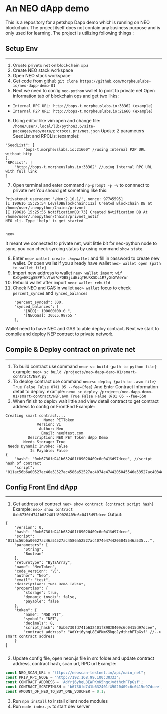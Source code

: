 # An NEO dApp demo

This is a repository for a petshop Dapp demo which is running on NEO blockchain. The project itself does not contain any business purpose and is only used for learning. The project is utilizing following things :

## Setup Env
---------------------------------
1. Create private net on blockchain ops
2. Create NEO stack workspace
3. Open NEO stack workspace
4. Get code from github `git clone https://github.com/Morpheuslabs-io/neo-dapp-demo-01`
5. Next we need to config `neo-python` wallet to point to private net 
Open information tab of blockchain ops and get two links:
- `Internal RPC URL: http://bops-t.morpheuslabs.io:33362 (example)`
- `Internal P2P URL: http://bops-t.morpheuslabs.io:21660 (example)`
6. Using editor like vim open and change file: `/home/user/.local/lib/python3.6/site-packages/neo/data/protocol.privnet.json`
Update 2 parameters SeedList and RPCList (example): 
```
"SeedList": [
        "bops-t.morpheuslabs.io:21660" //using Internal P2P URL without http
],
"RPCList": [
    "http://bops-t.morpheuslabs.io:33362" //using Internal RPC URL with full link
]
```

7. Open terminal and enter command `np-prompt -p -v` to connnect to private net
You should get something like this:

```
Privatenet useragent '/Neo:2.10.1/', nonce: 977855951
[I 190616 15:25:54 LevelDBBlockchain:112] Created Blockchain DB at /home/user/.neopython/Chains/privnet
[I 190616 15:25:55 NotificationDB:73] Created Notification DB At /home/user/.neopython/Chains/privnet_notif
NEO cli. Type 'help' to get started


neo>
```

It meant we connected to private net, wait little bit for neo-python node to sync, you can check syncing status by using command `show state`.

8. Enter `neo> wallet create ./mywallet` and fill in password to create new wallet. Or open wallet if you already have wallet `neo> wallet open {path to wallet file}`
9. Import new address to wallet `neo> wallet import wif KxDgvEKzgSBPPfuVfw67oPQBSjidEiqTHURKSDL1R7yGaGYAeYnr`
10. Rebuild wallet after import `neo> wallet rebuild`
11. Check NEO and GAS in wallet `neo> wallet` focus to check `percent_synced` and `synced_balances`
```
    "percent_synced": 100,
    "synced_balances": [
        "[NEO]: 100000000.0 ",
        "[NEOGas]: 30525.98755 "
    ],
```
Wallet need to have NEO and GAS to able deploy contract. Next we start to compile and deploy NEP contract to private network.

## Compile & Deploy contract on private net
---------------------------------

1. To build contract use command `neo> sc build {path to python file}` example:
`neo> sc build /projects/neo-dapp-demo-01/smart-contract/NEP.py`
2. To deploy contract use command `neo>sc deploy {path to .avm file} True False False 0701 05 --fee={fee}`
And Enter Contract Information detail to deploy.
example: `neo> sc deploy /projects/neo-dapp-demo-01/smart-contract/NEP.avm True False False 0701 05 --fee=550`
3. When finish to deploy wait little and view detail contract to get contract address to config on FrontEnd
Example:
```
Creating smart contract....
                 Name: PETToken
              Version: V1
               Author: Neo
                Email: neo@test.com
          Description: NEO PET Token dApp Demo
        Needs Storage: True
 Needs Dynamic Invoke: False
           Is Payable: False
{
    "hash": "0xb6730fd741b632401f89020409c6c0415d97dcee", //script hash of contract 
    "script": "011ac56b6a00527ac46a51527ac4586a52527ac4074e4744205045546a53527ac4034e50546a54527ac46a00c30b746f74616c537570706c79876406006c7566616a00c3046e616d65876409006a53c36c7566616a00c30673796d626f6c8764...
```

## Config Front End dApp
---------------------------------
1. Get address of contract `neo> show contract {contract script hash}`
Example: `neo> show contract 0xb6730fd741b632401f89020409c6c0415d97dcee`
Output: 
```
{
    "version": 0,
    "hash": "0xb6730fd741b632401f89020409c6c0415d97dcee",
    "script": "011ac56b6a00527ac46a51527ac4586a52527ac4074e4744205045546a535...",
    "parameters": [
        "String",
        "Boolean"
    ],
    "returntype": "ByteArray",
    "name": "NeoToken",
    "code_version": "V1",
    "author": "Neo",
    "email": "test",
    "description": "Neo Demo Token",
    "properties": {
        "storage": true,
        "dynamic_invoke": false,
        "payable": false
    },
    "token": {
        "name": "NGD PET",
        "symbol": "NPT",
        "decimals": 8,
        "script_hash": "0xb6730fd741b632401f89020409c6c0415d97dcee",
        "contract_address": "AdYrj6yhqL8EWPKmK5hgcJydthchFTpGsf" //--> smart contract address
    }
}
`
```
2. Update config file, open neon.js file in src folder and update contract address, contract hash, scan url, RPC url
Example: 
```javascript
const NEO_SCAN_URL = "https://neoscan-testnet.io/api/main_net";
const PRIV_RPC_NODE = "http://192.168.99.100:30333";
const CONTRACT_ADDRESS = 'AdYrj6yhqL8EWPKmK5hgcJydthchFTpGsf';
const CONTRACT_SCRIPTHASH = 'b6730fd741b632401f89020409c6c0415d97dcee';
const AMOUNT_OF_NEO_TO_BUY_ONE_VOUCHER = 0.1;
```

3. Run `npm install` to install client node modules
4. Run `node index.js` to start dev server


